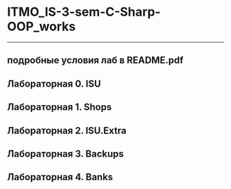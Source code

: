 # ITMO_IS-3-sem-C-Sharp-OOP_works
-------
подробные условия лаб в README.pdf
-------
## Лабораторная 0. ISU

## Лабораторная 1. Shops

## Лабораторная 2. ISU.Extra

## Лабораторная 3. Backups

## Лабораторная 4. Banks
